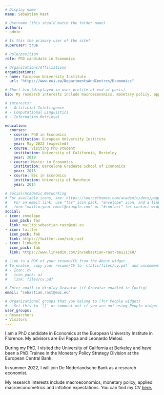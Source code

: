 ```yaml
---
# Display name
name: Sebastian Rast

# Username (this should match the folder name)
authors:
- admin

# Is this the primary user of the site?
superuser: true

# Role/position
role: PhD candidate in Economics

# Organizations/Affiliations
organizations:
- name: European University Institute
  url: "https://www.eui.eu/DepartmentsAndCentres/Economics"

# Short bio (displayed in user profile at end of posts)
bio: My research interests include macroeconomics, monetary policy, applied macroeconometrics and inflation expectations.

# interests:
# - Artificial Intelligence
# - Computational Linguistics
# - Information Retrieval

education:
  courses:
  - course: PhD in Economics
    institution: European University Institute
    year: May 2022 (expected)
  - course: Visiting PhD student
    institution: University of California, Berkeley
    year: 2019
  - course: Master in Economics
    institution: Barcelona Graduate School of Economics
    year: 2015
  - course: BSc in Economics
    institution: University of Mannheim
    year: 2014

# Social/Academic Networking
# For available icons, see: https://sourcethemes.com/academic/docs/page-builder/#icons
#   For an email link, use "fas" icon pack, "envelope" icon, and a link in the
#   form "mailto:your-email@example.com" or "#contact" for contact widget.
social:
- icon: envelope
  icon_pack: fas
  link: mailto:sebastian.rast@eui.eu
- icon: twitter
  icon_pack: fab
  link: https://twitter.com/seb_rast
- icon: linkedin
  icon_pack: fab
  link: https://www.linkedin.com/in/sebastian-rast-ba1113a8/

# Link to a PDF of your resume/CV from the About widget.
# To enable, copy your resume/CV to `static/files/cv.pdf` and uncomment the lines below.
# - icon: cv
#   icon_pack: ai
#   link: files/cv.pdf

# Enter email to display Gravatar (if Gravatar enabled in Config)
email: "sebastian.rast@eui.eu"

# Organizational groups that you belong to (for People widget)
#   Set this to `[]` or comment out if you are not using People widget.
user_groups:
- Researchers
- Visitors
---
```


I am a PhD candidate in Economics at the European University Institute in Florence. My advisors are Evi Pappa and Leonardo Melosi. 

During my PhD, I visited the University of California at Berkeley and have been a PhD Trainee in the Monetary Policy Strategy Division at the European Central Bank.

In summer 2022, I will join De Nederlandsche Bank as a research economist. 

My research interests include macroeconomics, monetary policy, applied macroeconometrics and inflation expectations. You can find my CV [here.](files/CV.pdf)


